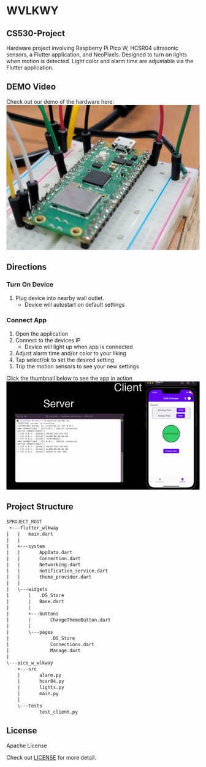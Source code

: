 # WVLKWY

## CS530-Project

Hardware project involving Raspberry Pi Pico W, HCSR04 ultrasonic sensors, a Flutter application, and NeoPixels. Designed to turn on lights when motion is detected. Light color and alarm time are adjustable via the Flutter application. 

## DEMO Video
Check out our demo of the hardware here:
[![YouTube thumbnail](./images/thumb.jpg)]()

## Directions

### Turn On Device
1. Plug device into nearby wall outlet.
    - Device will autostart on default settings

### Connect App
1. Open the application
2. Connect to the devices IP
    - Device will light up when app is connected
3. Adjust alarm time and/or color to your liking
4. Tap select/ok to set the desired setting
5. Trip the motion sensors to see your new settings

Click the thumbnail below to see the app in action
[![YouTube thumbnail](./images/app_demo_thumb.png)](https://www.youtube.com/watch?v=ykn369DWDXE)
## Project Structure
```
$PROJECT_ROOT
 +---flutter_wlkway
|   |   main.dart
|   |   
|   +---system
|   |       AppData.dart
|   |       Connection.dart
|   |       Networking.dart
|   |       notification_service.dart
|   |       theme_provider.dart
|   |       
|   \---widgets
|       |   .DS_Store
|       |   Base.dart
|       |   
|       +---buttons
|       |       ChangeThemeButton.dart
|       |       
|       \---pages
|               .DS_Store
|               Connections.dart
|               Manage.dart
|       
\---pico_w_wlkway
    +---src
    |       alarm.py
    |       hcsr04.py
    |       lights.py
    |       main.py
    |       
    \---tests
            test_client.py
```
## License

Apache License

Check out [LICENSE](./LICENSE) for more detail.
